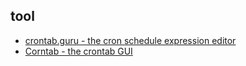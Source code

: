 
## tool
- [crontab.guru - the cron schedule expression editor](https://crontab.guru)
- [Corntab - the crontab GUI](http://corntab.com/)
